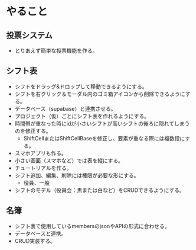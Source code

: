 # やること

## 投票システム
- とりあえず簡単な投票機能を作る。

## シフト表
- シフトをドラッグ&ドロップして移動できるようにする。
- シフトを右クリック＆モーダル内のゴミ箱アイコンから削除できるようにする。
- データベース（supabase）と連携させる。
- プロジェクト（仮）ごとにシフト表を作れるようにする。
- 時間帯が重なった時にidが小さいシフトが高いシフトの後ろに隠れてしまうのを修正する。
    - ShiftCellまたはShiftCellBaseを修正し、要素が重なる際には複数段にする。
- スマホアプリも作る。
- 小さい画面（スマホなど）では表を縦にする。
- チュートリアルを作る。
- シフト追加、編集、削除には権限が必要な形にする。
    - 役員、一般
- シフトのモデル（役員会：黒または白など）をCRUDできるようにする。

## 名簿
- シフト表で使用しているmembersのjsonやAPIの形式に合わせる。
- データベースと連携。
- CRUD実装する。